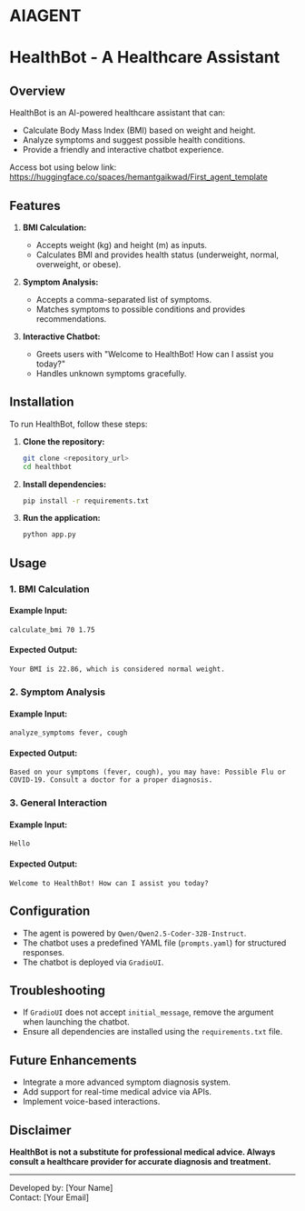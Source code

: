 # AIAGENT
# HealthBot - A Healthcare Assistant

## Overview
HealthBot is an AI-powered healthcare assistant that can:
- Calculate Body Mass Index (BMI) based on weight and height.
- Analyze symptoms and suggest possible health conditions.
- Provide a friendly and interactive chatbot experience.

Access bot using below link:
https://huggingface.co/spaces/hemantgaikwad/First_agent_template

## Features
1. **BMI Calculation:**
   - Accepts weight (kg) and height (m) as inputs.
   - Calculates BMI and provides health status (underweight, normal, overweight, or obese).

2. **Symptom Analysis:**
   - Accepts a comma-separated list of symptoms.
   - Matches symptoms to possible conditions and provides recommendations.

3. **Interactive Chatbot:**
   - Greets users with "Welcome to HealthBot! How can I assist you today?"
   - Handles unknown symptoms gracefully.

## Installation
To run HealthBot, follow these steps:

1. **Clone the repository:**
   ```bash
   git clone <repository_url>
   cd healthbot
   ```

2. **Install dependencies:**
   ```bash
   pip install -r requirements.txt
   ```

3. **Run the application:**
   ```bash
   python app.py
   ```

## Usage
### **1. BMI Calculation**
#### Example Input:
```
calculate_bmi 70 1.75
```
#### Expected Output:
```
Your BMI is 22.86, which is considered normal weight.
```

### **2. Symptom Analysis**
#### Example Input:
```
analyze_symptoms fever, cough
```
#### Expected Output:
```
Based on your symptoms (fever, cough), you may have: Possible Flu or COVID-19. Consult a doctor for a proper diagnosis.
```

### **3. General Interaction**
#### Example Input:
```
Hello
```
#### Expected Output:
```
Welcome to HealthBot! How can I assist you today?
```

## Configuration
- The agent is powered by `Qwen/Qwen2.5-Coder-32B-Instruct`.
- The chatbot uses a predefined YAML file (`prompts.yaml`) for structured responses.
- The chatbot is deployed via `GradioUI`.

## Troubleshooting
- If `GradioUI` does not accept `initial_message`, remove the argument when launching the chatbot.
- Ensure all dependencies are installed using the `requirements.txt` file.

## Future Enhancements
- Integrate a more advanced symptom diagnosis system.
- Add support for real-time medical advice via APIs.
- Implement voice-based interactions.

## Disclaimer
**HealthBot is not a substitute for professional medical advice. Always consult a healthcare provider for accurate diagnosis and treatment.**

---

Developed by: [Your Name]  
Contact: [Your Email]

